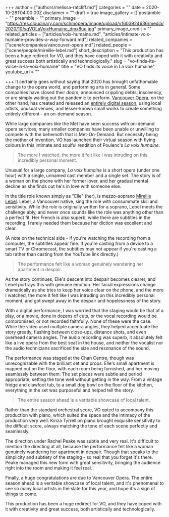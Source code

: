 +++
author = ["authors/melissa-ratcliff.md"]
categories = ""
date = 2020-10-28T04:00:00Z
disclaimer = ""
draft = true
image_gallery = []
postamble = ""
preamble = ""
primary_image = "https://res.cloudinary.com/schmopera/image/upload/v1603924636/media/2020/10/sqVOLaVoixHumaine_dmx8uu.jpg"
primary_image_credit = ""
related_articles = ["articles/voix-humaine.md", "articles/intimate-voix-humaine-provides-a-way-forward.md"]
related_companies = ["scene/companies/vancouver-opera.md"]
related_people = ["scene/people/mireille-lebel.md"]
short_description = "This production has been a huge redirect for VO, and they have coped with it with creativity and great success both artistically and technologically."
slug = "vo-finds-its-voice-in-la-voix-humaine"
title = "VO finds its voice in La voix humaine"
youtube_url = ""

+++
It certainly goes without saying that 2020 has brought unfathomable change to the opera world, and performing arts in general. Some companies have closed their doors, announced crippling debts, insolvency, or are simply waiting out the pandemic to perform. [Vancouver Opera](/scene/companies/vancouver-opera/), on the other hand, has created and released an [entirely digital season](https://digital.vancouveropera.ca/), using local artists, unusual venues, and lesser-known small works to create something entirely different - an on-demand season. 

While large companies like the Met have seen success with on-demand opera services, many smaller companies have been unable or unwilling to compete with the behemoth that is Met-On-Demand. But necessity being the mother of invention, VO has launched their virtual season with flying colours in this intimate and soulful rendition of Poulenc's _La voix humaine_. 

> The more I watched, the more it felt like I was intruding on this incredibly personal moment.

Unusual for a large company, _La voix humaine_ is a short opera (under one hour) with a single, unnamed cast member and a single set. The story is of a woman on the phone with her former lover, and her gradual mental decline as she finds out he's in love with someone else. 

In the title role known simply as "Elle" (her), is mezzo-soprano [Mireille Lebel](/scene/people/mireille-lebel/). Lebel, a Vancouver native, sing the role with consummate skill and sensitivity. While the role is originally written for a soprano, Lebel meets the challenge ably, and never once sounds like the role was anything other than a perfect fit. Her French is also superb, while there are subtitles in the recording, I rarely needed them because her diction was excellent and clear. 

(A note on the technical side - if you're watching the recording from a computer, the subtitles appear fine. If you're casting from a device to a smart TV or Chromecast, the subtitles may not appear if you're casting a tab rather than casting from the YouTube link directly.)

> The performance felt like a woman genuinely wandering her apartment in despair.

As the story continues, Elle's descent into despair becomes clearer, and Lebel portrays this with genuine emotion. Her facial expressions change dramatically as she tries to keep her voice clear on the phone, and the more I watched, the more it felt like I was intruding on this incredibly personal moment, and got swept away in the despair and hopelessness of the story. 

With a digital performance, I was worried that the staging would be that of a play, or a movie, done in dozens of cuts, or the vocal recording would be compromised, or not recorded faithfully. None of these were the case. While the video used multiple camera angles, they helped accentuate the story greatly, flashing between close-ups, distance shots, and even overhead camera angles. The audio recording was superb, it absolutely felt like a live opera from the best seat in the house, and neither the vocalist nor the audio technicians sacrificed the size and resonance of the sound. 

The performance was staged at the Chan Centre, though was unrecognizable with the brilliant set and props. Elle's small apartment is mapped out on the floor, with each room being furnished, and her moving seamlessly between them. The set pieces were subtle and period appropriate, setting the tone well without getting in the way. From a vintage fridge and clawfoot tub, to a small dog bowl on the floor of the kitchen, everything in the set was purposeful and helped tell the story. 

> The entire season ahead is a veritable showcase of local talent.

Rather than the standard orchestral score, VO opted to accompany this production with piano, which suited the space and the intimacy of the production very well. Kinza Tyrrell on piano brought exquisite sensitivity to the difficult score, always matching the tone of each scene perfectly and seamlessly. 

The direction under Rachel Peake was subtle and very real. It's difficult to mention the directing at all, because the performance felt like a woman genuinely wandering her apartment in despair. Though that speaks to the simplicity and subtlety of the staging - so real that you forget it's there. Peake managed this new form with great sensitivity, bringing the audience right into the room and making it feel real. 

Finally, a huge congratulations are due to Vancouver Opera. The entire season ahead is a veritable showcase of local talent, and it's phenomenal to see so many local artists in the slate for this year, and hope it's a sign of things to come. 

This production has been a huge redirect for VO, and they have coped with it with creativity and great success, both artistically and technologically.